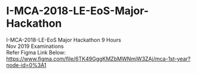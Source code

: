 # I-MCA-2018-LE-EoS-Major-Hackathon
I-MCA-2018-LE-EoS Major Hackathon 9 Hours  
Nov 2019 Examinations  
Refer Figma Link Below:  
https://www.figma.com/file/6TK49GggKMZbMWNmjW3ZAj/mca-1st-year?node-id=0%3A1
